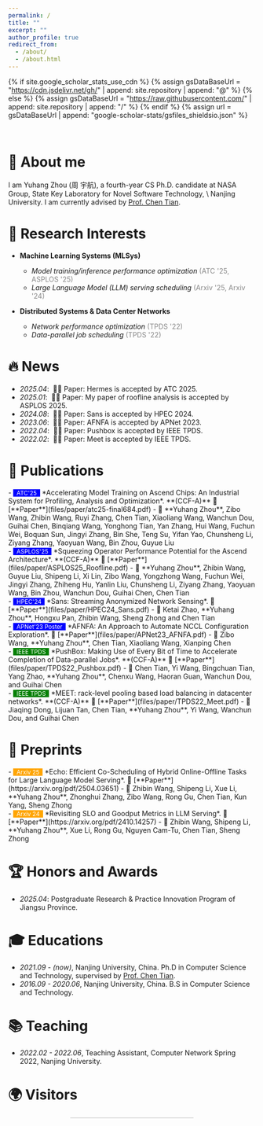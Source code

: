 ```yaml
---
permalink: /
title: ""
excerpt: ""
author_profile: true
redirect_from:
  - /about/
  - /about.html
---
```


{% if site.google_scholar_stats_use_cdn %}
{% assign gsDataBaseUrl = "https://cdn.jsdelivr.net/gh/" | append: site.repository | append: "@" %}
{% else %}
{% assign gsDataBaseUrl = "https://raw.githubusercontent.com/" | append: site.repository | append: "/" %}
{% endif %}
{% assign url = gsDataBaseUrl | append: "google-scholar-stats/gsfiles_shieldsio.json" %}

<span class='anchor' id='about-me'></span>

<br>


# 👋 About me
I am Yuhang Zhou (周 宇航), a fourth-year CS Ph.D. candidate at NASA Group, State Key Laboratory for Novel Software Technology, 
\\
Nanjing University. I am currently advised by [Prof. Chen Tian](https://cs.nju.edu.cn/tianchen/index.htm).  
<!-- This is my [CV](../files/yuhangzhou_CV.pdf). -->

# 🌱 Research Interests
- **Machine Learning Systems (MLSys)**
  - *Model training/inference performance optimization* <span style="color: #888;">(ATC '25, ASPLOS '25)</span>
  - *Large Language Model (LLM) serving scheduling* <span style="color: #888;">(Arxiv '25, Arxiv '24)</span>

- **Distributed Systems & Data Center Networks**
  - *Network performance optimization* <span style="color: #888;">(TPDS '22)</span>
  - *Data-parallel job scheduling* <span style="color: #888;">(TPDS '22)</span>


# 🔥 News
- *2025.04*: &nbsp;🎉🎉 Paper: Hermes is accepted by ATC 2025.
- *2025.01*: &nbsp;🎉🎉 Paper: My paper of roofline analysis is accepted by ASPLOS 2025.
- *2024.08*: &nbsp;🎉🎉 Paper: Sans is accepted by HPEC 2024.
- *2023.06*: &nbsp;🎉🎉 Paper: AFNFA is accepted by APNet 2023.
- *2022.04*: &nbsp;🎉🎉 Paper: Pushbox is accepted by IEEE TPDS.
- *2022.02*: &nbsp;🎉🎉 Paper: Meet is accepted by IEEE TPDS.


# 📝 Publications
<div class='paper-box-text' markdown="1">
- <span style="background-color: blue; color: white; font-size: 0.85em;">&nbsp;
  ATC'25 &nbsp;</span>
  *Accelerating Model Training on Ascend Chips: An Industrial System for Profiling, Analysis and Optimization*. **(CCF-A)** 📄 [**Paper**](files/paper/atc25-final684.pdf)
  - 👤 **Yuhang Zhou**, Zibo Wang, Zhibin Wang, Ruyi Zhang, Chen Tian, Xiaoliang Wang, Wanchun Dou, Guihai Chen, Binqiang Wang, Yonghong Tian, Yan Zhang, Hui Wang, Fuchun Wei, Boquan Sun, Jingyi Zhang, Bin She, Teng Su, Yifan Yao, Chunsheng Li, Ziyang Zhang, Yaoyuan Wang, Bin Zhou, Guyue Liu
</div>

<div class='paper-box-text' markdown="1">
- <span style="background-color: blue; color: white; font-size: 0.85em;">&nbsp;
  ASPLOS'25 &nbsp;</span>
  *Squeezing Operator Performance Potential for the Ascend Architecture*. **(CCF-A)** 📄 [**Paper**](files/paper/ASPLOS25_Roofline.pdf)
  - 👤 **Yuhang Zhou**, Zhibin Wang, Guyue Liu, Shipeng Li, Xi Lin, Zibo Wang, Yongzhong Wang, Fuchun Wei, Jingyi Zhang, Zhiheng Hu, Yanlin Liu, Chunsheng Li, Ziyang Zhang, Yaoyuan Wang, Bin Zhou, Wanchun Dou, Guihai Chen, Chen Tian
</div>

<div class='paper-box-text' markdown="1">
- <span style="background-color: blue; color: white; font-size: 0.85em;">&nbsp;
  HPEC'24 &nbsp;</span>
  *Sans: Streaming Anonymized Network Sensing*. 📄 [**Paper**](files/paper/HPEC24_Sans.pdf)
  - 👤 Ketai Zhao, **Yuhang Zhou**, Hongxu Pan, Zhibin Wang, Sheng Zhong and Chen Tian
</div>

<div class='paper-box-text' markdown="1">
- <span style="background-color: blue; color: white; font-size: 0.85em;">&nbsp;
  APNet'23 Poster &nbsp;</span>
  *AFNFA: An Approach to Automate NCCL Configuration Exploration*. 📄 [**Paper**](files/paper/APNet23_AFNFA.pdf)
  - 👤 Zibo Wang, **Yuhang Zhou**, Chen Tian, Xiaoliang Wang, Xianping Chen
</div>

<div class='paper-box-text' markdown="1">
- <span style="background-color: green; color: white; font-size: 0.85em;">&nbsp;
  IEEE TPDS &nbsp;</span>
  *PushBox: Making Use of Every Bit of Time to Accelerate Completion of Data-parallel Jobs*. **(CCF-A)** 📄 [**Paper**](files/paper/TPDS22_Pushbox.pdf)
  - 👤 Chen Tian, Yi Wang, Bingchuan Tian, Yang Zhao, **Yuhang Zhou**, Chenxu Wang, Haoran Guan, Wanchun Dou, and Guihai Chen
</div>

<div class='paper-box-text' markdown="1">
- <span style="background-color: green; color: white; font-size: 0.85em;">&nbsp;
  IEEE TPDS &nbsp;</span>
  *MEET: rack-level pooling based load balancing in datacenter networks*. **(CCF-A)** 📄 [**Paper**](files/paper/TPDS22_Meet.pdf)
  - 👤 Jiaqing Dong, Lijuan Tan, Chen Tian, **Yuhang Zhou**, Yi Wang, Wanchun Dou, and Guihai Chen
</div>


# 📰 Preprints
<div class='paper-box-text' markdown="1">
- <span style="background-color: orange; color: white; font-size: 0.85em;">&nbsp;
  Arxiv 25 &nbsp;</span>
  *Echo: Efficient Co-Scheduling of Hybrid Online-Offline Tasks for Large Language Model Serving*. 📄 [**Paper**](https://arxiv.org/pdf/2504.03651)
  - 👤 Zhibin Wang, Shipeng Li, Xue Li, **Yuhang Zhou**, Zhonghui Zhang, Zibo Wang, Rong Gu, Chen Tian, Kun Yang, Sheng Zhong
</div>

<div class='paper-box-text' markdown="1">
- <span style="background-color: orange; color: white; font-size: 0.85em;">&nbsp;
  Arxiv 24 &nbsp;</span>
  *Revisiting SLO and Goodput Metrics in LLM Serving*. 📄 [**Paper**](https://arxiv.org/pdf/2410.14257)
  - 👤 Zhibin Wang, Shipeng Li, **Yuhang Zhou**, Xue Li, Rong Gu, Nguyen Cam-Tu, Chen Tian, Sheng Zhong
</div>


# 🏆 Honors and Awards
- *2025.04*: Postgraduate Research & Practice Innovation Program of Jiangsu Province.
<!-- - *2022.12*: Received National Scholarship for Ph.D. students. -->
<!-- - *2017.12*: Awarded National Scholarship for Undergraduate students. -->

# 🎓 Educations
- *2021.09 - (now)*, Nanjing University, China. Ph.D in Computer Science and Technology, supervised by [Prof. Chen Tian](https://cs.nju.edu.cn/tianchen/index.htm).
- *2016.09 - 2020.06*, Nanjing University, China. B.S in Computer Science and Technology.

<!-- # 💻 Internships
- *2023.01 - (now)*, Huawei, China, supervised by Jingyi Zhang.
- *2022.07 - 2022.12*, Pengcheng Lab, China, supervised by Bingqiang Wang. -->

# 📚 Teaching
- *2022.02 - 2022.06*, Teaching Assistant, Computer Network Spring 2022, Nanjing University.

<!-- <div style="width: 250px; height: 250px; margin: auto; border: 1px solid #ddd; border-radius: 10px;">
  <script type="text/javascript" id="clstr_globe" src="https://clustrmaps.com/globe.js?d=qW1Hdbab0yqtSVhvkgvntv3GDKfftXspfZhTGV-XIWM"></script>
</div> -->

# 🌍 Visitors
<div style="width: 250px; margin: auto; border: 1px solid #ddd; border-radius: 10px;">
  <script type="text/javascript" id="clustrmaps" src="//clustrmaps.com/map_v2.js?d=qW1Hdbab0yqtSVhvkgvntv3GDKfftXspfZhTGV-XIWM&cl=ffffff&w=a"></script>
</div>